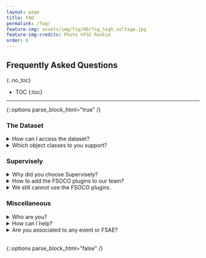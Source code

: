 ```yaml
---
layout: page
title: FAQ
permalink: /faq/
feature-img: assets/img/fsg/HD/fsg_high_voltage.jpg
feature-img-credits: Photo ©FSG Rankin
order: 6
---
```


## Frequently Asked Questions
{:.no_toc}

* TOC
{:toc}
---

{::options parse_block_html="true" /}

### The Dataset

<details>
<summary markdown="span">How can I access the dataset?</summary>
FSOCO's motto is *"sharing is caring"* and, thus, we can only grant access to the dataset once we received your team's contribution.
We have chosen the minimum required size of your contribution such that it is small enough not to be a burden and large enough for the dataset to grow naturally.
</details>

<details>
<summary markdown="span">Which object classes to you support?</summary>
Please check out our [overview]({{ "/overview" | relative_url }}) page for a list of supported classes and object tags.
</details>


### Supervisely

<details>
<summary markdown="span">Why did you choose Supervisely?</summary>
In the first version of FSOCO we experienced a large variety in terms of data quality between the teams.
While also being more rigorous on checking the image quality, we saw the need to introduce a common labeling standard.
This is easier if everyone uses the same tool since we can provide better support and enforce common class names.
Due to positive experience in previous projects, we decided to use Supervisely for this job. 
</details>

<details>
<summary markdown="span">How to add the FSOCO plugins to our team?</summary>
Explore => Plugins => search for fsoco => add the plugins
<br>
<br>
![Add FSOCO plugins gif]({{ "/assets/img/manual/add_fsoco_plugins.gif" | relative_url}})
</details>

<details>
<summary markdown="span">We still cannot use the FSOCO plugins.</summary>
Currently, custom Supervisely plugins can only be used with your own agent.
It is pretty straightforward to add your own computer, just click on the "Cluster" menu on the left side within Supervisely and follow the instructions.
Further help can be found [here](https://docs.supervise.ly/customization/agents "Opens in a new tab."){:target="_blank"}.  
</details>

### Miscellaneous

<details>
<summary markdown="span">Who are you?</summary>
We are Niclas from AMZ Driverless, David from Munich Motorsport, and Michael from Fast Forest.
In early 2020 we saw the need to re-design the concept of the original version of FSOCO, maintained by Munich Motorsport.
In the following months and countless video calls, we came up with our labeling guidelines, designed this website, and developed tools to get you started.
Having backgrounds in different teams, we see FSOCO as a project *"for the DV community, from the DV community"*.  
</details>

<details>
<summary markdown="span">How can I help?</summary>
There are various ways how you can help FSOCO.
<br>
First and foremost, if your team has labels, please make them available to FSOCO.
Additionally, we are always looking for useful extensions to our tools site.
Please consider to make a PR to our GitHub repository if you have written some code that might be helpful for other teams.
Finally, if would like to support FSOCO in another way, please get in touch with us. 
</details>

<details>
<summary markdown="span">Are you associated to any event or FSAE?</summary>
No, we are not associated to neither FSAE nor any Formula Student event.
FSOCO is a pure community project.
</details>

<br>

{::options parse_block_html="false" /}
